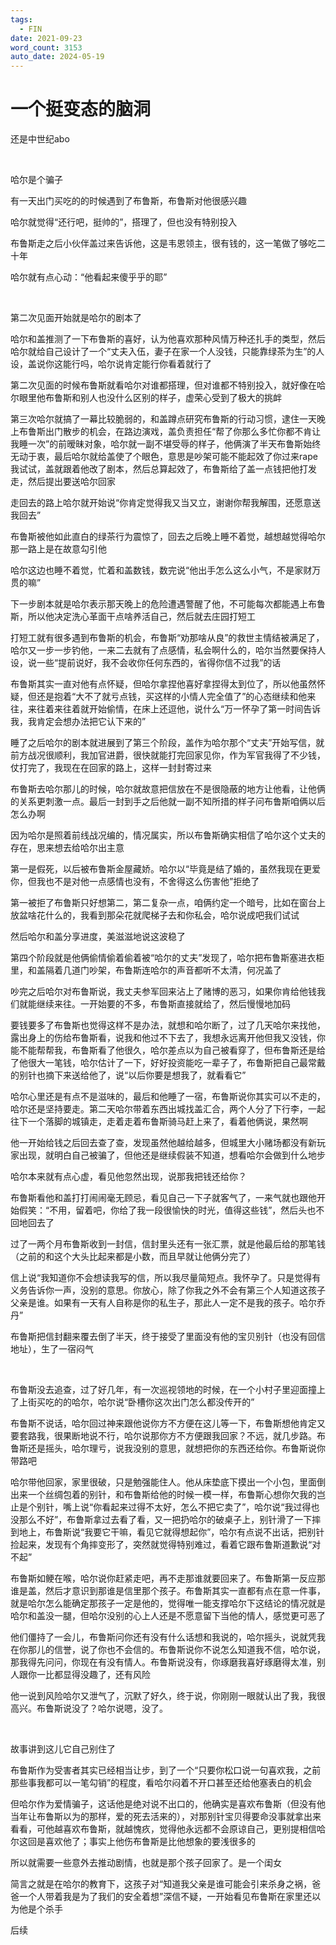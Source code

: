 ```yaml
---
tags:
  - FIN
date: 2021-09-23
word_count: 3153
auto_date: 2024-05-19
---
```


# 一个挺变态的脑洞

还是中世纪abo

<br>

哈尔是个骗子

有一天出门买吃的的时候遇到了布鲁斯，布鲁斯对他很感兴趣

哈尔就觉得“还行吧，挺帅的”，搭理了，但也没有特别投入

布鲁斯走之后小伙伴盖过来告诉他，这是韦恩领主，很有钱的，这一笔做了够吃二十年

哈尔就有点心动：“他看起来傻乎乎的耶”

<br>

第二次见面开始就是哈尔的剧本了

哈尔和盖推测了一下布鲁斯的喜好，认为他喜欢那种风情万种还扎手的类型，然后哈尔就给自己设计了一个“丈夫入伍，妻子在家一个人没钱，只能靠绿茶为生”的人设，盖说你这能行吗，哈尔说肯定能行你看着就行了

第二次见面的时候布鲁斯就看哈尔对谁都搭理，但对谁都不特别投入，就好像在哈尔眼里他布鲁斯和别人也没什么区别的样子，虚荣心受到了极大的挑衅

第三次哈尔就搞了一幕比较脆弱的，和盖蹲点研究布鲁斯的行动习惯，逮住一天晚上布鲁斯出门散步的机会，在路边演戏，盖负责担任“帮了你那么多忙你都不肯让我睡一次”的前暧昧对象，哈尔就一副不堪受辱的样子，他俩演了半天布鲁斯始终无动于衷，最后哈尔就给盖使了个眼色，意思是吵架可能不能起效了你过来rape我试试，盖就跟着他改了剧本，然后总算起效了，布鲁斯给了盖一点钱把他打发走，然后提出要送哈尔回家

走回去的路上哈尔就开始说“你肯定觉得我又当又立，谢谢你帮我解围，还愿意送我回去”

布鲁斯被他如此直白的绿茶行为震惊了，回去之后晚上睡不着觉，越想越觉得哈尔那一路上是在故意勾引他

哈尔这边也睡不着觉，忙着和盖数钱，数完说“他出手怎么这么小气，不是家财万贯的嘛”

下一步剧本就是哈尔表示那天晚上的危险遭遇警醒了他，不可能每次都能遇上布鲁斯，所以他决定洗心革面干点啥养活自己，然后就去庄园打短工

打短工就有很多遇到布鲁斯的机会，布鲁斯“劝那啥从良”的救世主情结被满足了，哈尔又一步一步钓他，一来二去就有了点感情，私会啊什么的，哈尔当然要保持人设，说一些“提前说好，我不会收你任何东西的，省得你信不过我”的话

布鲁斯其实一直对他有点怀疑，但哈尔拿捏他喜好拿捏得太到位了，所以他虽然怀疑，但还是抱着“大不了就亏点钱，买这样的小情人完全值了”的心态继续和他来往，来往着来往着就开始偷情，在床上还逗他，说什么“万一怀孕了第一时间告诉我，我肯定会想办法把它认下来的”

睡了之后哈尔的剧本就进展到了第三个阶段，盖作为哈尔那个“丈夫”开始写信，就前方战况很顺利，我加官进爵，很快就能打完回家见你，作为军官我得了不少钱，仗打完了，我现在在回家的路上，这样一封封寄过来

布鲁斯去哈尔那儿的时候，哈尔就故意把信放在不是很隐蔽的地方让他看，让他俩的关系更刺激一点。最后一封到手之后他就一副不知所措的样子问布鲁斯咱俩以后怎么办啊

因为哈尔是照着前线战况编的，情况属实，所以布鲁斯确实相信了哈尔这个丈夫的存在，思来想去给哈尔出主意

第一是假死，以后被布鲁斯金屋藏娇。哈尔以“毕竟是结了婚的，虽然我现在更爱你，但我也不是对他一点感情也没有，不舍得这么伤害他”拒绝了

第一被拒了布鲁斯只好想第二，第二复杂一点，咱俩约定一个暗号，比如在窗台上放盆啥花什么的，我看到那朵花就爬梯子去和你私会，哈尔说成吧我们试试

然后哈尔和盖分享进度，美滋滋地说这波稳了

第四个阶段就是他俩偷情偷着偷着被“哈尔的丈夫”发现了，哈尔把布鲁斯塞进衣柜里，和盖隔着几道门吵架，布鲁斯连哈尔的声音都听不太清，何况盖了

吵完之后哈尔对布鲁斯说，我丈夫参军回来沾上了赌博的恶习，如果你肯给他钱我们就能继续来往。一开始要的不多，布鲁斯直接就给了，然后慢慢地加码

要钱要多了布鲁斯也觉得这样不是办法，就想和哈尔断了，过了几天哈尔来找他，露出身上的伤给布鲁斯看，说我和他过不下去了，我想永远离开他但我又没钱，你能不能帮帮我，布鲁斯看了他很久，哈尔差点以为自己被看穿了，但布鲁斯还是给了他很大一笔钱，哈尔估计了一下，好好投资能吃一辈子了，布鲁斯把自己最常戴的别针也摘下来送给他了，说“以后你要是想我了，就看看它”

哈尔心里还是有点不是滋味的，最后和他睡了一宿，布鲁斯说你其实可以不走的，哈尔还是坚持要走。第二天哈尔带着东西出城找盖汇合，两个人分了下行李，一起往下一个落脚的城镇走，走着走着布鲁斯骑马赶上来了，看着他俩说，果然啊

他一开始给钱之后回去查了查，发现虽然他越给越多，但城里大小赌场都没有新玩家出现，就明白自己被骗了，但他还是继续假装不知道，想看哈尔会做到什么地步

哈尔本来就有点心虚，看见他忽然出现，说那我把钱还给你？

布鲁斯看他和盖打打闹闹毫无顾忌，看见自己一下子就客气了，一来气就也跟他开始假笑：“不用，留着吧，你给了我一段很愉快的时光，值得这些钱”，然后头也不回地回去了

过了一两个月布鲁斯收到一封信，信封里头还有一张汇票，就是他最后给的那笔钱（之前的和这个大头比起来都是小数，而且早就让他俩分完了）

信上说“我知道你不会想读我写的信，所以我尽量简短点。我怀孕了。只是觉得有义务告诉你一声，没别的意思。你放心，除了你我之外不会有第三个人知道这孩子父亲是谁。如果有一天有人自称是你的私生子，那此人一定不是我的孩子。哈尔乔丹”

布鲁斯把信封翻来覆去倒了半天，终于接受了里面没有他的宝贝别针（也没有回信地址），生了一宿闷气

<br>

布鲁斯没去追查，过了好几年，有一次巡视领地的时候，在一个小村子里迎面撞上了上街买吃的的哈尔，哈尔说“卧槽你这次出门怎么都没传开的”

布鲁斯不说话，哈尔回过神来跟他说你方不方便在这儿等一下，布鲁斯想他肯定又要套路我，很果断地说不行，哈尔说那你方不方便跟我回家？不远，就几步路。布鲁斯还是摇头，哈尔理亏，说我没别的意思，就想把你的东西还给你。布鲁斯说你带路吧

哈尔带他回家，家里很破，只是勉强能住人。他从床垫底下摸出一个小包，里面倒出来一个丝绸包着的别针，和布鲁斯给他的时候一模一样，布鲁斯心想你欠我的岂止是个别针，嘴上说“你看起来过得不太好，怎么不把它卖了”，哈尔说“我过得也没那么不好”，布鲁斯拿过去看了看，又一把扔哈尔的破桌子上，别针滑了一下摔到地上，布鲁斯说“我要它干嘛，看见它就得想起你”，哈尔有点说不出话，把别针捡起来，发现有个角摔变形了，突然就觉得特别难过，看着它跟布鲁斯道歉说“对不起”

布鲁斯如鲠在喉，哈尔说你赶紧走吧，再不走那谁就要回来了。布鲁斯第一反应那谁是盖，然后才意识到那谁是信里那个孩子。布鲁斯其实一直都有点在意一件事，就是哈尔怎么能确定那孩子一定是他的，觉得唯一能支撑哈尔下这结论的情况就是哈尔和盖没一腿，但哈尔没别的心上人还是不愿意留下当他的情人，感觉更可恶了

他们僵持了一会儿，布鲁斯问你还有没有什么话想和我说的，哈尔摇头，说就凭我在你那儿的信誉，说了你也不会信的。布鲁斯说你不说怎么知道我不信，哈尔说，那我得先问问，你现在有没有情人。布鲁斯说没有，你琢磨我喜好琢磨得太准，别人跟你一比都显得没趣了，还有风险

他一说到风险哈尔又泄气了，沉默了好久，终于说，你刚刚一眼就认出了我，我很高兴。布鲁斯说没了？哈尔说嗯，没了。

<br>

故事讲到这儿它自己别住了

布鲁斯作为受害者其实已经相当让步，到了一个“只要你松口说一句喜欢我，之前那些事我都可以一笔勾销”的程度，看哈尔闷着不开口甚至还给他塞表白的机会

但哈尔作为爱情骗子，这话他是绝对说不出口的，他确实是喜欢布鲁斯（但没有他当年让布鲁斯以为的那样，爱的死去活来的），对那别针宝贝得要命没事就拿出来看看，可他越喜欢布鲁斯，就越愧疚，觉得他永远都不会原谅自己，更别提相信哈尔这回是喜欢他了；事实上他伤布鲁斯是比他想象的要浅很多的

所以就需要一些意外去推动剧情，也就是那个孩子回家了。是一个闺女

简言之就是在哈尔的教育下，这孩子对“知道我父亲是谁可能会引来杀身之祸，爸爸一个人带着我是为了我们的安全着想”深信不疑，一开始看见布鲁斯在家里还以为他是个杀手

后续
